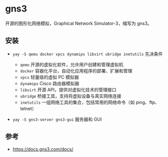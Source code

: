 # gns3

开源的图形化网络模拟，Graphical Network Simulator-3，缩写为 gns3。

## 安装 

- `yay -S qemu docker vpcs dynamips libvirt ubridge inetutils` 先决条件
    - `qemu` 开源的虚拟化软件，允许用户创建和管理虚拟机
    - `docker` 容器化平台，自动化应用程序的部署、扩展和管理
    - `vpcs` 轻量级的虚拟 PC 模拟器
    - `dynamips` Cisco 路由器模拟器
    - `libvirt` 开源 API，提供对虚拟化技术的管理接口
    - `ubridge` 桥接工具，支持将虚拟设备与真实网络连接
    - `inetutils` 一组网络工具的集合，包括常用的网络命令（如 ping、ftp、telnet）


- `yay -S gns3-server gns3-gui` 服务器和 GUI






## 参考

- https://docs.gns3.com/docs/
